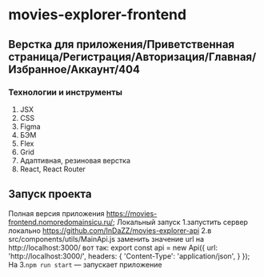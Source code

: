 # movies-explorer-frontend
## Верстка для приложения/Приветственная страница/Регистрация/Авторизация/Главная/Избранное/Аккаунт/404
### Технологии и инструменты  
1. JSX  
2. CSS
3. Figma 
4. БЭМ
5. Flex
6. Grid
7. Адаптивная, резиновая верстка  
8. React, React Router
## Запуск проекта
Полная версия приложения https://movies-frontend.nomoredomainsicu.ru/;
Локальный запуск
1.запустить сервер локально https://github.com/InDaZZ/movies-explorer-api
2.в src/components/utils/MainApi.js заменить значение url на http://localhost:3000/ вот так:
export const api = new Api({
  url: 'http://localhost:3000/',
  headers: {
    'Content-Type': 'application/json',
  }
}); На
3.`npm run start` — запускает приложение
